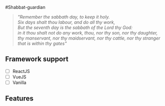 #Shabbat-guardian
> _"Remember the sabbath day, to keep it holy.<br>_
> _Six days shalt thou labour, and do all thy work,<br>_
> _But the seventh day is the sabbath of the Lord thy God:<br> in it thou shalt not do any work, thou, nor thy son, nor thy daughter, thy manservant, nor thy maidservant, nor thy cattle, nor thy stranger that is within thy gates"_

## Framework support
- [ ] ReactJS
- [ ] VueJS
- [ ] Vanilla

## Features
